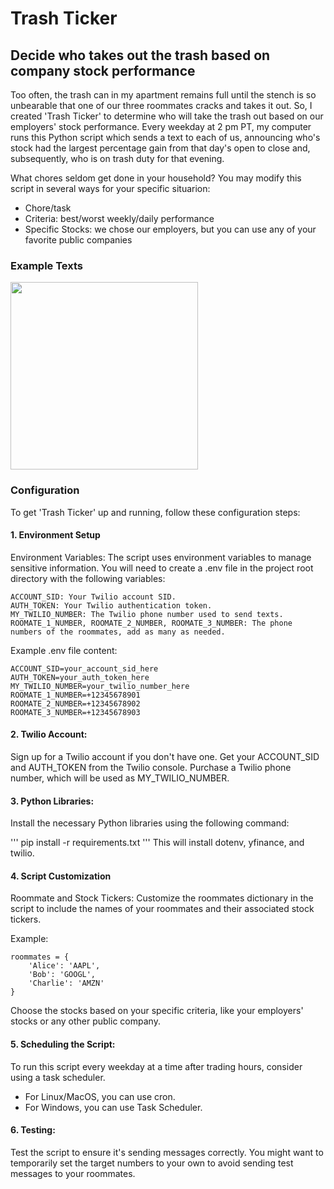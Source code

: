 # Trash Ticker
## Decide who takes out the trash based on company stock performance

Too often, the trash can in my apartment remains full until the stench is so unbearable that one of our three roommates cracks and takes it out. So, I created 'Trash Ticker' to determine who will take the trash out based on our employers' stock performance. Every weekday at 2 pm PT, my computer runs this Python script which sends a text to each of us, announcing who's stock had the largest percentage gain from that day's open to close and, subsequently, who is on trash duty for that evening.

What chores seldom get done in your household? You may modify this script in several ways for your specific situarion: 
* Chore/task
* Criteria: best/worst weekly/daily performance
* Specific Stocks: we chose our employers, but you can use any of your favorite public companies
 
### Example Texts
<img src="https://github.com/Shaan-Ahuja/Trash-Ticker/assets/82416480/b762b58e-882f-47f1-99b2-979c7ded784a" width="300">


### Configuration
To get 'Trash Ticker' up and running, follow these configuration steps:

#### 1. Environment Setup
Environment Variables:
The script uses environment variables to manage sensitive information. You will need to create a .env file in the project root directory with the following variables:

```
ACCOUNT_SID: Your Twilio account SID.
AUTH_TOKEN: Your Twilio authentication token.
MY_TWILIO_NUMBER: The Twilio phone number used to send texts.
ROOMATE_1_NUMBER, ROOMATE_2_NUMBER, ROOMATE_3_NUMBER: The phone numbers of the roommates, add as many as needed.
```

Example .env file content:
```
ACCOUNT_SID=your_account_sid_here
AUTH_TOKEN=your_auth_token_here
MY_TWILIO_NUMBER=your_twilio_number_here
ROOMATE_1_NUMBER=+12345678901
ROOMATE_2_NUMBER=+12345678902
ROOMATE_3_NUMBER=+12345678903
```

#### 2. Twilio Account:

Sign up for a Twilio account if you don't have one.
Get your ACCOUNT_SID and AUTH_TOKEN from the Twilio console.
Purchase a Twilio phone number, which will be used as MY_TWILIO_NUMBER.


#### 3. Python Libraries:
Install the necessary Python libraries using the following command:

'''
pip install -r requirements.txt
'''
This will install dotenv, yfinance, and twilio.


#### 4. Script Customization
Roommate and Stock Tickers:
Customize the roommates dictionary in the script to include the names of your roommates and their associated stock tickers.

Example:
```
roommates = {
    'Alice': 'AAPL',
    'Bob': 'GOOGL',
    'Charlie': 'AMZN'
}
```
Choose the stocks based on your specific criteria, like your employers' stocks or any other public company.

#### 5. Scheduling the Script:
To run this script every weekday at a time after trading hours, consider using a task scheduler.

* For Linux/MacOS, you can use cron.
* For Windows, you can use Task Scheduler.
  
#### 6. Testing:
Test the script to ensure it's sending messages correctly. You might want to temporarily set the target numbers to your own to avoid sending test messages to your roommates.

